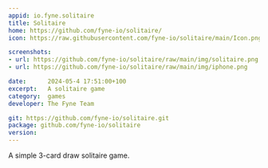 ```yaml
---
appid: io.fyne.solitaire
title: Solitaire
home: https://github.com/fyne-io/solitaire/
icon: https://raw.githubusercontent.com/fyne-io/solitaire/main/Icon.png

screenshots:
- url: https://github.com/fyne-io/solitaire/raw/main/img/solitaire.png
- url: https://github.com/fyne-io/solitaire/raw/main/img/iphone.png

date:      2024-05-4 17:51:00+100
excerpt:   A solitaire game
category:  games
developer: The Fyne Team

git: https://github.com/fyne-io/solitaire.git
package: github.com/fyne-io/solitaire
version: 
---
```


A simple 3-card draw solitaire game.
